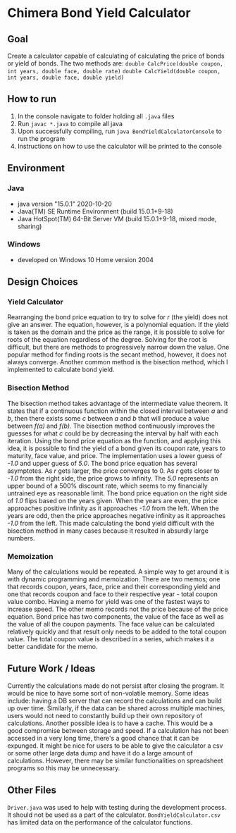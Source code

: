 # Chimera Bond Yield Calculator
## Goal
Create a calculator capable of calculating of calculating the price of bonds or yield of bonds.
The two methods are:
`double CalcPrice(double coupon, int years, double face, double rate)`
`double CalcYield(double coupon, int years, double face, double yield)`

## How to run
1. In the console navigate to folder holding all `.java` files
2. Run `javac *.java` to compile all java
3. Upon successfully compiling, run `java BondYieldCalculatorConsole` to run the program
4. Instructions on how to use the calculator will be printed to the console

## Environment
### Java
* java version "15.0.1" 2020-10-20
* Java(TM) SE Runtime Environment (build 15.0.1+9-18)
* Java HotSpot(TM) 64-Bit Server VM (build 15.0.1+9-18, mixed mode, sharing)
### Windows
* developed on Windows 10 Home version 2004

## Design Choices
### Yield Calculator
Rearranging the bond price equation to try to solve for *r* (the yield) does not give an answer. The equation, however, is a polynomial equation. If the yield is taken as the domain and the price as the range, it is possible to solve for roots of the equation regardless of the degree.
Solving for the root is difficult, but there are methods to progressively narrow down the value. One popular method for finding roots is the secant method, however, it does not always converge. Another common method is the bisection method, which I implemented to calculate bond yield.
### Bisection Method
The bisection method takes advantage of the intermediate value theorem. It states that if a continuous function within the closed interval between *a* and *b*, then there exists some *c* between *a* and *b* that will produce a value between *f(a)* and *f(b)*. The bisection method continuously improves the guesses for what *c* could be by decreasing the interval by half with each iteration.
Using the bond price equation as the function, and applying this idea, it is possible to find the yield of a bond given its coupon rate, years to maturity, face value, and price.
The implementation uses a lower guess of *-1.0* and upper guess of *5.0*. The bond price equation has several asymptotes. As *r* gets larger, the price converges to 0. As *r* gets closer to *-1.0* from the right side, the price grows to infinity. The *5.0* represents an upper bound of a 500% discount rate, which seems to my financially untrained eye as reasonable limit.
The bond price equation on the right side of *1.0* flips based on the years given. When the years are even, the price approaches positive infinity as it approaches *-1.0* from the left. When the years are odd, then the price approaches negative infinity as it approaches *-1.0* from the left. This made calculating the bond yield difficult with the bisection method in many cases because it resulted in absurdly large numbers.
### Memoization
Many of the calculations would be repeated. A simple way to get around it is with dynamic programming and memoization. There are two memos; one that records coupon, years, face, price and their corresponding yield and one that records coupon and face to their respective year - total coupon value combo. Having a memo for yield was one of the fastest ways to increase speed. The other memo records not the price because of the price equation. Bond price has two components, the value of the face as well as the value of all the coupon payments. The face value can be calculated relatively quickly and that result only needs to be added to the total coupon value. The total coupon value is described in a series, which makes it a better candidate for the memo.

## Future Work / Ideas
Currently the calculations made do not persist after closing the program. It would be nice to have some sort of non-volatile memory. Some ideas include: having a DB server that can record the calculations and can build up over time. Similarly, if the data can be shared across multiple machines, users would not need to constantly build up their own repository of calculations. Another possible idea is to have a cache. This would be a good compromise between storage and speed. If a calculation has not been accessed in a very long time, there's a good chance that it can be expunged.
It might be nice for users to be able to give the calculator a csv or some other large data dump and have it do a large amount of calculations. However, there may be similar functionalities on spreadsheet programs so this may be unnecessary.

## Other Files
`Driver.java` was used to help with testing during the development process. It should not be used as a part of the calculator.
`BondYieldCalculator.csv` has limited data on the performance of the calculator functions.
